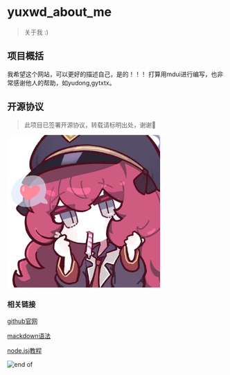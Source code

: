 # yuxwd_about_me
>关于我 :)
## 项目概括
  我希望这个网站，可以更好的描述自己，是的！！！
  打算用mdui进行编写，也非常感谢他人的帮助，如yudong,gytxtx。
## 开源协议
  >此项目已签署开源协议，转载请标明出处，谢谢🙏

  <img src="./img/ilove.jpg"
  style="width:70%;height:auto"
  position: relative>
### 相关链接
 
  [github官网](https://www.github.com)

  [mackdown语法](https://markdown.com.cn/basic-syntax/)

  [node.jsj教程](https://www.runoob.com/nodejs/nodejs-router.html)


![end of](https://camo.githubusercontent.com/c27faf5c5f503dae2aadda8171178a26d0b35072e175f8c2dbb98737bc1a7eea/68747470733a2f2f63617073756c652d72656e6465722e76657263656c2e6170702f6170693f747970653d776176696e6726636f6c6f723d6772616469656e74266865696768743d3130302673656374696f6e3d666f6f746572)


